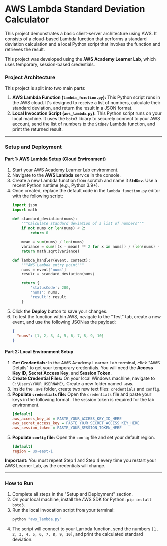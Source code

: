 # AWS Lambda Standard Deviation Calculator

This project demonstrates a basic client-server architecture using AWS. It consists of a cloud-based Lambda function that performs a standard deviation calculation and a local Python script that invokes the function and retrieves the result.

This project was developed using the **AWS Academy Learner Lab**, which uses temporary, session-based credentials.

### Project Architecture
This project is split into two main parts:
1.  **AWS Lambda Function (`lambda_function.py`):** This Python script runs in the AWS cloud. It's designed to receive a list of numbers, calculate their standard deviation, and return the result in a JSON format.
2.  **Local Invocation Script (`aws_lambda.py`):** This Python script runs on your local machine. It uses the `boto3` library to securely connect to your AWS account, send the list of numbers to the `StdDev` Lambda function, and print the returned result.

---
### Setup and Deployment

#### Part 1: AWS Lambda Setup (Cloud Environment)
1.  Start your AWS Academy Learner Lab environment.
2.  Navigate to the **AWS Lambda** service in the console.
3.  Create a new Lambda function from scratch and name it **`StdDev`**. Use a recent Python runtime (e.g., Python 3.9+).
4.  Once created, replace the default code in the `lambda_function.py` editor with the following script:
    ```python
    import json
    import math

    def standard_deviation(nums):
        """Calculate standard deviation of a list of numbers"""
        if not nums or len(nums) < 2:
            return 0
        
        mean = sum(nums) / len(nums)
        variance = sum([(x - mean) ** 2 for x in nums]) / (len(nums) - 1)
        return math.sqrt(variance)

    def lambda_handler(event, context):
        """AWS Lambda entry point"""
        nums = event['nums']
        result = standard_deviation(nums)
        
        return {
            'statusCode': 200,
            'nums': nums,
            'result': result
        }
    ```
5.  Click the **Deploy** button to save your changes.
6.  To test the function within AWS, navigate to the "Test" tab, create a new event, and use the following JSON as the payload:
    ```json
    {
      "nums": [1, 2, 3, 4, 5, 6, 7, 8, 9, 10]
    }
    ```

#### Part 2: Local Environment Setup
1.  **Get Credentials:** In the AWS Academy Learner Lab terminal, click "AWS Details" to get your temporary credentials. You will need the **Access Key ID**, **Secret Access Key**, and **Session Token**.
2.  **Create Credential Files:** On your local Windows machine, navigate to `C:\Users\YOUR_USERNAME\`. Create a new folder named **`.aws`**.
3.  Inside the `.aws` folder, create two new text files: `credentials` and `config`.
4.  **Populate `credentials` file:** Open the `credentials` file and paste your keys in the following format. The session token is required for the lab environment.
    ```ini
    [default]
    aws_access_key_id = PASTE_YOUR_ACCESS_KEY_ID_HERE
    aws_secret_access_key = PASTE_YOUR_SECRET_ACCESS_KEY_HERE
    aws_session_token = PASTE_YOUR_SESSION_TOKEN_HERE
    ```
5.  **Populate `config` file:** Open the `config` file and set your default region.
    ```ini
    [default]
    region = us-east-1
    ```
**Important:** You must repeat Step 1 and Step 4 every time you restart your AWS Learner Lab, as the credentials will change.

---
### How to Run
1.  Complete all steps in the "Setup and Deployment" section.
2.  On your local machine, install the AWS SDK for Python: `pip install boto3`.
3.  Run the local invocation script from your terminal:
    ```bash
    python "aws_lambda.py"
    ```
4.  The script will connect to your Lambda function, send the numbers `[1, 2, 3, 4, 5, 6, 7, 8, 9, 10]`, and print the calculated standard deviation.
